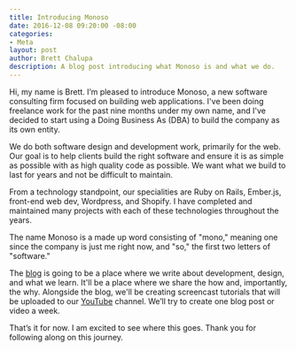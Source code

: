 ```yaml
---
title: Introducing Monoso
date: 2016-12-08 09:20:00 -08:00
categories:
- Meta
layout: post
author: Brett Chalupa
description: A blog post introducing what Monoso is and what we do.
---
```


Hi, my name is Brett. I’m pleased to introduce Monoso, a new software consulting firm focused on building web applications. I've been doing freelance work for the past nine months under my own name, and I've decided to start using a Doing Business As (DBA) to build the company as its own entity.

We do both software design and development work, primarily for the web. Our goal is to help clients build the right software and ensure it is as simple as possible with as high quality code as possible. We want what we build to last for years and not be difficult to maintain.

From a technology standpoint, our specialities are Ruby on Rails, Ember.js, front-end web dev, Wordpress, and Shopify. I have completed and maintained many projects with each of these technologies throughout the years.

The name Monoso is a made up word consisting of "mono," meaning one since the company is just me right now, and "so," the first two letters of "software."

The [blog](/blog) is going to be a place where we write about development, design, and what we learn. It'll be a place where we share the how and, importantly, the why. Alongside the blog, we'll be creating screencast tutorials that will be uploaded to our [YouTube](https://www.youtube.com/channel/UCQXaIyeRqHjK9EK41b8J3yQ) channel. We’ll try to create one blog post or video a week.

That’s it for now. I am excited to see where this goes. Thank you for following along on this journey.
